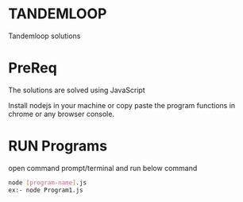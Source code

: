 # TANDEMLOOP
Tandemloop solutions
# PreReq
The solutions are solved using JavaScript

Install nodejs in your machine or copy paste the program functions in chrome or any browser console.

# RUN Programs
open command prompt/terminal and run below command
```bash
node [program-name].js
ex:- node Program1.js
